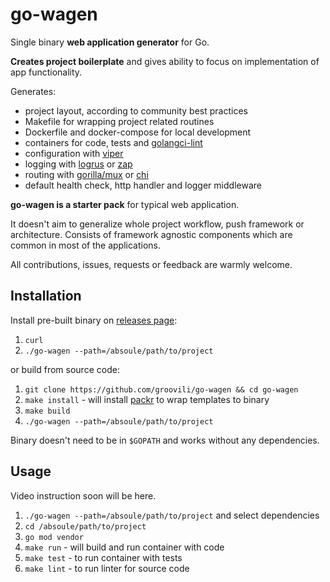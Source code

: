 # go-wagen
Single binary **web application generator** for Go. 

**Creates project boilerplate** and gives ability to focus on implementation of app functionality.

Generates:
 * project layout, according to community best practices
 * Makefile for wrapping project related routines 
 * Dockerfile and docker-compose for local development
 * containers for code, tests and [golangci-lint](https://github.com/golangci/golangci-lint)
 * configuration with [viper](https://github.com/spf13/viper)
 * logging with [logrus](http://github.com/sirupsen/logrus) or [zap](https://github.com/uber-go/zap)
 * routing with [gorilla/mux](https://github.com/gorilla/mux) or [chi](github.com/go-chi/chi)
 * default health check, http handler and logger middleware
 
 **go-wagen is a starter pack** for typical web application. 
 
 It doesn't aim to generalize whole project workflow,
 push framework or architecture. Consists of framework agnostic components which are common in  most of the applications.
 
 All contributions, issues, requests or feedback are warmly welcome.
 
 ## Installation
 
 Install pre-built binary on [releases page](https://github.com/groovili/go-wagen/releases):
 
 1. `curl`
 2. `./go-wagen --path=/absoule/path/to/project`
 
 or build from source code:
 
 1. `git clone https://github.com/groovili/go-wagen && cd go-wagen`
 2. `make install` - will install [packr](https://github.com/gobuffalo/packr) to wrap templates to binary
 3. `make build`
 4. `./go-wagen --path=/absoule/path/to/project`
 
 Binary doesn't need to be in `$GOPATH` and works without any dependencies.
 
 ## Usage
 
 Video instruction soon will be here.
 
 1. `./go-wagen --path=/absoule/path/to/project` and select dependencies
 2. `cd /absoule/path/to/project`
 3. `go mod vendor`
 4. `make run` - will build and run container with code
 5. `make test` - to run container with tests
 6. `make lint` - to run linter for source code